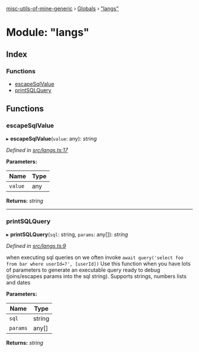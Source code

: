 [misc-utils-of-mine-generic](../README.md) › [Globals](../globals.md) › ["langs"](_langs_.md)

# Module: "langs"

## Index

### Functions

* [escapeSqlValue](_langs_.md#escapesqlvalue)
* [printSQLQuery](_langs_.md#printsqlquery)

## Functions

###  escapeSqlValue

▸ **escapeSqlValue**(`value`: any): *string*

*Defined in [src/langs.ts:17](https://github.com/cancerberoSgx/misc-utils-of-mine/blob/5e76898/misc-utils-of-mine-generic/src/langs.ts#L17)*

**Parameters:**

Name | Type |
------ | ------ |
`value` | any |

**Returns:** *string*

___

###  printSQLQuery

▸ **printSQLQuery**(`sql`: string, `params`: any[]): *string*

*Defined in [src/langs.ts:9](https://github.com/cancerberoSgx/misc-utils-of-mine/blob/5e76898/misc-utils-of-mine-generic/src/langs.ts#L9)*

when executing sql queries on we often invoke
`await query('select foo from bar where userId=?', [userId])`
Use this function when you have lots of parameters to generate an executable query ready to debug
(joins/escapes params into the sql string). Supports strings, numbers lists and dates

**Parameters:**

Name | Type |
------ | ------ |
`sql` | string |
`params` | any[] |

**Returns:** *string*
